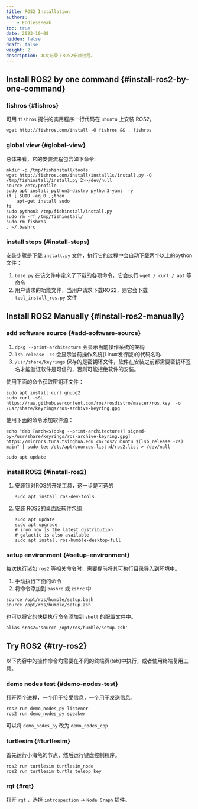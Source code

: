 ```yaml
---
title: ROS2 Installation
authors:
    - EndlessPeak
toc: true
date: 2023-10-08
hidden: false
draft: false
weight: 2
description: 本文记录了ROS2安装过程。
---
```


## Install ROS2 by one command {#install-ros2-by-one-command}


### fishros {#fishros}

可用 `fishros` 提供的实用程序一行代码在 `ubuntu` 上安装 ROS2。

```shell
wget http://fishros.com/install -O fishros && . fishros
```


### global view {#global-view}

总体来看，它的安装流程包含如下命令:

```shell
mkdir -p /tmp/fishinstall/tools
wget http://fishros.com/install/install1s/install.py -O /tmp/fishinstall/install.py 2>>/dev/null
source /etc/profile
sudo apt install python3-distro python3-yaml  -y
if [ $UID -eq 0 ];then
    apt-get install sudo
fi
sudo python3 /tmp/fishinstall/install.py
sudo rm -rf /tmp/fishinstall/
sudo rm fishros
. ~/.bashrc
```


### install steps {#install-steps}

安装步骤是下载 `install.py` 文件，执行它的过程中会自动下载两个以上的python文件：

1.  `base.py` 在该文件中定义了下载的各项命令，它会执行 `wget / curl / apt` 等命令
2.  用户请求的功能文件，当用户请求下载ROS2，则它会下载 `tool_install_ros.py` 文件


## Install ROS2 Manually {#install-ros2-manually}


### add software source {#add-software-source}

1.  `dpkg --print-architecture` 会显示当前操作系统的架构
2.  `lsb-release -cs` 会显示当前操作系统(Linux发行版)的代码名称
3.  `/usr/share/keyrings` 保存的是密钥环文件，软件在安装之前都需要密钥环签名才能验证软件是可信的，否则可能拒绝软件的安装。

使用下面的命令获取密钥环文件：

```shell
sudo apt install curl gnupg2
sudo curl -sSL https://raw.githubusercontent.com/ros/rosdistro/master/ros.key  -o /usr/share/keyrings/ros-archive-keyring.gpg
```

使用下面的命令添加软件源：

```shell
echo "deb [arch=$(dpkg --print-architecture)] signed-by=/usr/share/keyrings/ros-archive-keyring.gpg] https://mirrors.tuna.tsinghua.edu.cn/ros2/ubuntu $(lsb_release -cs) main" | sudo tee /etc/apt/sources.list.d/ros2.list > /dev/null

sudo apt update
```


### install ROS2 {#install-ros2}

1.  安装针对ROS的开发工具，这一步是可选的
    ```shell
    sudo apt install ros-dev-tools
    ```

2.  安装 ROS2的桌面版软件包组
    ```shell
    sudo apt update
    sudo apt upgrade
    # iron now is the latest distribution
    # galactic is also available
    sudo apt install ros-humble-desktop-full
    ```


### setup environment {#setup-environment}

每次执行诸如 `ros2` 等相关命令时，需要提前将其可执行目录导入到环境中。

1.  手动执行下面的命令
2.  将命令添加到 `bashrc` 或 `zshrc` 中

<!--listend-->

```shell
source /opt/ros/humble/setup.bash
source /opt/ros/humble/setup.zsh
```

也可以将它的快捷执行命令添加到 `shell` 的配置文件中。

```shell
alias sros2='source /opt/ros/humble/setup.zsh'
```


## Try ROS2 {#try-ros2}

以下内容中的操作命令均需要在不同的终端页(tab)中执行，或者使用终端复用工具。


### demo nodes test {#demo-nodes-test}

打开两个进程，一个用于接受信息，一个用于发送信息。

```shell
ros2 run demo_nodes_py listener
ros2 run demo_nodes_py speaker
```

可以将 `demo_nodes_py` 改为 `demo_nodes_cpp`


### turtlesim {#turtlesim}

首先运行小海龟的节点，然后运行键盘控制程序。

```shell
ros2 run turtlesim turtlesim_node
ros2 run turtlesim turtle_teleop_key
```


### rqt {#rqt}

打开 `rqt` ，选择 `introspection` -&gt; `Node Graph` 插件。
